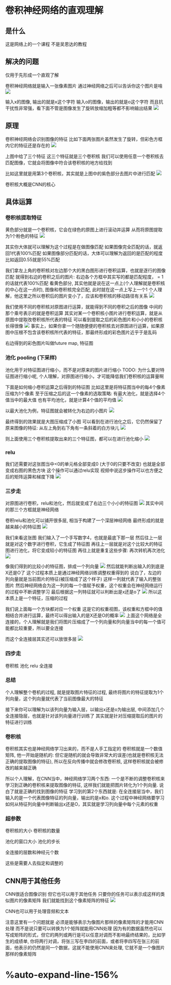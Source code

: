 # 卷积神经网络的直观理解
## 是什么
这是网络上的一个课程
不是吴恩达的教程
## 解决的问题
仅用于先形成一个直观了解

卷积神经网络就是输入一张像素图片
通过神经网络之后可以告诉你这个图片是啥
![](./images/1.png)

输入x的图像, 输出的就是x这个字符
输入o的图像，输出的就是o这个字符
而且抗干扰性非常强，看下面不管是图像发生了旋转放缩加粗等都不影响输出结果
![](./images/2.png)

## 原理
卷积神经网络会识别图像的特征
比如下面两张图片虽然发生了旋转，但彩色方框内它的特征还是存在的
![](./images/3.png)

上图中给了三个特征
这三个特征就是三个卷积核 
我们可以使用任意一个卷积核去匹配图像，它就会将图像中符合该卷积核的地方给找到

比如这里就是用第3个卷积核，其实就是上图中的紫色部分去图片中进行匹配
![](./images/4.png)

卷积核大概是CNN的核心
## 具体运算
### 卷积核提取特征
黄色部分就是一个卷积核，它会在绿色的原图上进行滚动并运算
从而将原图提取为1个粉色的特征
![](./images/5.gif)

其实你大体就可以理解为这个过程是在做图像匹配
如果图像完全匹配的话，就返回1代表100%匹配
如果图像部分匹配的话，大体可以理解为返回的是匹配的程度比如返回0.55就是55%匹配

我们拿左上角的卷积核对左边那个大的黑白图形进行卷积运算，也就是逐行的图像匹配
就得到右边的卷积之后的图片: 右边各个方框中其实写的都是匹配程度， = 1的话就代表100%匹配
看黄色部分, 其实他就是说在这一点上(个人理解就是卷积核的中心在这一点时), 图像和卷积核完全匹配, 此时就在这一点上写上一个1
个人理解，他这里之所以卷积后的图片变小了，应该和卷积核的移动路径有关系
![](./images/6.png)

我们使用不同的卷积核对原图进行运算，就能得到不同的卷积之后的图像
中间的那个乘号表示的就是卷积运算
其实对某一个卷积核小图片进行卷积运算，就是从原图中提取改卷积核所代表的特征
可以看到提取之后的彩色图片和小小的卷积核长得很像
![](./images/7.png)
事实上，如果你拿一个随随便便的卷积核去对原图进行运算，如果原图中压根不包含该卷积核所代表的特征，那最终形成的彩色图片近乎于是乱码

右边得到的彩色图片叫做future map, 特征图
### 池化 pooling (下采样)
池化用于对特征图进行缩小，而不是对原来的图片进行缩小 
TODO: 为什么要对特征图进行缩小呢, 个人理解，对原图进行缩小，才可能降低我们卷积核的运算量啊

下面是如何缩小卷积运算之后得到的特征图
比如这里是将特征图当中的每4个像素压缩为1个像素
至于压缩之后的这一个像素的选取策略: 有最大池化，就是选择4个值当中的最大值
也有平均池化，就是计算4个值的平均值
![](./images/8.png)

以最大池化为例，特征图就会被转化为右边的小图片
![](./images/9.png)

最终得到的效果就是大图压缩成了小图
可以看到在进行池化之后，它仍然保留了原来图像的特征: 从左上角到右下角有一条斜着的白方块儿 
![](./images/10.png)


则上面使用三个卷积核提取出来的三个特征图，都可以在进行池化缩小
![](./images/11.png)

### relu
我们还需要对这张图当中<0的单元格全部变成0 (大于0的只要不改变)
也就是全部变成右图的黑色方块
这个操作可以通过relu实现
视频中说这步操作可以也方便之后的矩阵运算和梯度下降
![](./images/12.png)

### 三步走

对原图进行卷积，relu和池化，然后就变成了右边三个小小的特征图
![](./images/13.png)
其实中间的那三个方框就是神经网络

卷积relu和池化可以铺开很多层, 相当于构建了一个深层神经网络
最终形成的就是越来越小的特征图
![](./images/14.png)

我们来看这张图
我们输入了一个手写数字4，也就是最底下那一层
然后往上一层就是对这个数字进行卷积，它生成了特征图
再往上一层就是对这个比较大的特征图进行池化，将它变成较小的特征图
再往上就是重复这些步骤: 再次转机再次池化
![](./images/15.png)


像我们得到的比较小的特征图，排成一个列向量
![](./images/16.png)
然后就能判断出输入的到底是X还是O了
这个过程本质上是通过神经网络训练调整权重得到的
说白了，左边的列向量就是当前图片的特征(被压缩成了这个样子)
这样一列就代表了输入的整张图片
然后神经网络会为这一列的每一个值赋予权重，这个权重会在神经网络运行的过程中不断调整学习
最后根据这一列特征就可以判断出是x还是o了
![](./images/17.png)
所以这本质上是一个特征，压缩的过程

我们说上面每一个方块都对应一个权重
这是它的权重视图，该权重和方框中的值相结合并进行运算，最终可以得出输入的是X还是O的概率
![](./images/18.png)
上面这个网络是全连接的，个人理解就是我们将图片压缩成了一个列向量和列向量当中的每一个值可能都比较重要，所以要全连接

而这个全连接层其实还可以放很多层
![](./images/19.png)
### 四步走
卷积核
池化
relu
全连接
### 总结
个人理解整个卷机的过程, 就是提取图片特征的过程, 最终将图片的特征提取为1个列向量，这个列向量就代表了当前图像最大的特征

接下来你可以理解为以该列向量为输入层，以输出x还是o为输出层, 中间添加几个全连接隐层，也就是针对该列向量进行训练了
其实就是针对压缩提取后的图片的特征进行训练
### 卷积核
卷积核其实也是神经网络学习出来的，而不是人手工指定的
卷积核就是一个数值矩阵, 他一开始是随机的: 但它是随机的就会导致非常大的误差(也就是卷积核无法正确的提取图像的特征), 所以在反向传播中就会修改卷积核, 这样卷积核就会被修改的越来越正确

所以个人理解，在CNN当中，神经网络学习两个东西: 一个是不断的调整卷积核来学习到正确的卷积核来提取图像的特征, 这样我们就能把图片转化为1个列向量. 说白了就是正确的找到图像的特征
学习到的第2个东西就是: 在全连接层当中，我们输入的是一个代表图像特征的列向量，输出的是x和o. 这个过程中神经网络要学习如何从特征列向量中判断输出x还是O，其实就是学习列向量中每个元素的权重
### 超参数
卷积核的大小
卷积核的数量

池化的窗口大小
池化的步长

全连接的层数和神经元个数

这些是需要人去指定和调整的
##  CNN用于其他任务
 CNN很适合图像识别
但它也可以用于其他任务
只要你的任务可以表示成这样的类似图片的像素矩阵
我们就能找到这个像素矩阵的特征
![](./images/20.png)

 CNN也可以用于处理音频和文本

注意这里有一个问题就是
必须是能够表示为像图片那样的像素矩阵的才能用CNN处理
而不是说只要可以转换为1个矩阵就能用CNN处理
因为有的数据虽然也可以写成矩阵的形式，但它的两列或两行是可以任意对调而不影响最终结果的，比如学生的成绩单, 你将两行对调，将张三写在李四的前面，或者将李四写在张三的前面，他表示的仍然是同一个数据，这就不能使用CNN来处理, 它就不是一个像图片那样的像素矩阵
 
# %auto-expand-line-156%